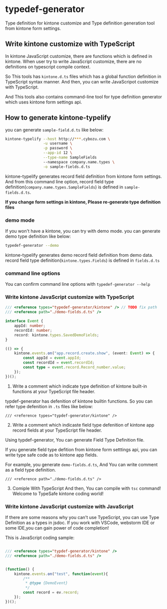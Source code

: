# typedef-generator

Type definition for kintone customize and 
Type definition generation tool from kintone form settings.


## Write kintone customize with TypeScript

In kintone JavaScript customize, there are functions which is defined in kintone.
When user try to write JavaScript customize, there are no definitions on typescript compile context.

So This tools has `kintone.d.ts` files which has a global function definition in TypeScript syntax manner. And then, you can write JavaScripot customize with TypeScript.

And This tools also contains command-line tool for type definition generator which 
uses kintone form settings api.

## How to generate kintone-typelify

you can generate `sample-field.d.ts` like below:

```bash
kintone-typelify --host http://***.cybozu.com \
                 -u username \
                 -p password \
                 --app-id 12 \
                 --type-name SampleFields
                 --namespace company.name.types \
                 -o sample-fields.d.ts
```

kintone-typelify generates record field definition from kintone form settings.
And from this command line option, record field type definition(`company.name.types.SampleFields`) 
is defined in `sample-fields.d.ts`.

**If you change form settings in kintone, Please re-generate type definition files**

### demo mode
If you won't have a kintone, you can try with demo mode. 
you can generate demo type definition like below:

```bash
typedef-generator --demo
```

kintone-typelify generates demo record field definition from demo data.
record field type definition(`kintone.types.Fields`)  is defined in `fields.d.ts`

### command line options
You can confirm command line options with `typedef-generator --help`

### Write kintone JavaScript customize with TypeScript

```typescript
/// <reference types="typedef-generator/kintone" /> // TODO fix path
/// <reference path="./demo-fields.d.ts" />

interface Event {
    appId: number;
    recordId: number;
    record: kintone.types.SavedDemoFields;
}

(() => {
    kintone.events.on("app.record.create.show", (event: Event) => {
        const appId = event.appId;
        const recordId = event.recordId;
        const type = event.record.Record_number.value;
    });    
})();
```

1. Write a comment which indicate type definition of kintone built-in functions at your TypeScript file header.

typdef-generator has defenition of kintone builtin functions.
So you can refer type defenition in `.ts` files like below:

`/// <reference types="typdef-generator/kintone" />`

2. Write a comment which indicaste field type defenition of kintone app record fields at your TypeScript file header.

Using typdef-generator, You can generate Field Type Definition file.

If you generate field type defition from kintone form setttings api, you can write type safe code as to kintone app fields. 

For example, you generate `demo-fields.d.ts`,
And You can write comment as a field type definition.

`/// <reference path="./demo-fields.d.ts" />`

3. Comiple With TypeScript
And then, You can compile with `tsc` command!
Welcome to TypeSafe kintone coding world!

### Write kintone JavaScript customize with JavaScript

If there are some reasons why you can't use TypeScript, you can use Type Definition as a types in jsdoc.
If you work with VSCode, webstorm IDE or some IDE,you can gain power of code completion!

This is JavaScript coding sample:

```javascript

/// <reference types="typdef-generator/kintone" />
/// <reference path="./demo-fields.d.ts" />


(function() {
    kintone.events.on("test", function(event){
        /**
         * @type {DemoEvent}
         */
        const record = ev.record;
    });
})();
```
